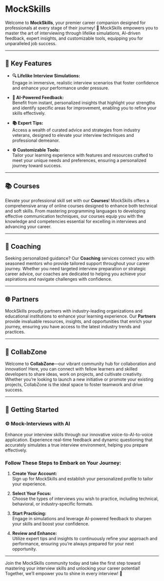 # MockSkills

Welcome to **MockSkills**, your premier career companion designed for professionals at every stage of their journey! 🚀 MockSkills empowers you to master the art of interviewing through lifelike simulations, AI-driven feedback, expert insights, and customizable tools, equipping you for unparalleled job success.

---

## 🌟 Key Features

- **🔍 Lifelike Interview Simulations:**  
  Engage in immersive, realistic interview scenarios that foster confidence and enhance your performance under pressure.

- **🤖 AI-Powered Feedback:**  
  Benefit from instant, personalized insights that highlight your strengths and identify specific areas for improvement, enabling you to refine your skills effectively.

- **📚 Expert Tips:**  
  Access a wealth of curated advice and strategies from industry veterans, designed to elevate your interview techniques and professional demeanor.

- **⚙️ Customizable Tools:**  
  Tailor your learning experience with features and resources crafted to meet your unique needs and preferences, ensuring a personalized journey toward success.

---

## 📚 Courses
Elevate your professional skill set with our **Courses**! MockSkills offers a comprehensive array of online courses designed to enhance both technical and soft skills. From mastering programming languages to developing effective communication techniques, our courses equip you with the knowledge and competencies essential for excelling in interviews and advancing your career.

---

## 🤝 Coaching
Seeking personalized guidance? Our **Coaching** services connect you with seasoned mentors who provide tailored support throughout your career journey. Whether you need targeted interview preparation or strategic career advice, our coaches are dedicated to helping you achieve your aspirations and navigate challenges with confidence.

---

## 🌐 Partners
MockSkills proudly partners with industry-leading organizations and educational institutions to enhance your learning experience. Our **Partners** provide invaluable resources, insights, and opportunities that enrich your journey, ensuring you have access to the latest industry trends and practices.

---

## 🌟 CollabZone
Welcome to **CollabZone**—our vibrant community hub for collaboration and innovation! Here, you can connect with fellow learners and skilled developers to share ideas, work on projects, and cultivate creativity. Whether you’re looking to launch a new initiative or promote your existing projects, CollabZone is the ideal space to foster teamwork and drive success.

---

## 🚀 Getting Started

### ⚙️ Mock-Interviews with AI
Enhance your interview skills through our innovative voice-to-AI-to-voice application. Experience real-time feedback and dynamic questioning that accurately simulates a true interview environment, helping you prepare effectively.

### **Follow These Steps to Embark on Your Journey:**

1. **Create Your Account:**  
   Sign up for MockSkills and establish your personalized profile to tailor your experience.

2. **Select Your Focus:**  
   Choose the types of interviews you wish to practice, including technical, behavioral, or industry-specific formats.

3. **Start Practicing:**  
   Engage in simulations and leverage AI-powered feedback to sharpen your skills and boost your confidence.

4. **Review and Enhance:**  
   Utilize expert tips and insights to continuously refine your approach and performance, ensuring you’re always prepared for your next opportunity.

---

Join the MockSkills community today and take the first step toward mastering your interview skills and unlocking your career potential! Together, we’ll empower you to shine in every interview! 🌟
